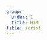 ```yaml
---
group:
  order: 1
  title: HTML
title: script
---
```


# <script> 元素

## 属性

| 名称        | 状态 | 描述                                                                                                                                                                                                                                                       |
| :---------- | :--- | :--------------------------------------------------------------------------------------------------------------------------------------------------------------------------------------------------------------------------------------------------------- |
| src         | 可选 | 要执行的代码的外部文件                                                                                                                                                                                                                                     |
| async       | 可选 | 表示立即开始下载脚本，不会阻止其他页面动作。只对外部脚本有效。                                                                                                                                                                                             |
| charset     | 可选 | 指定代码的字符集。                                                                                                                                                                                                                                         |
| crossorigin | 可选 | 配置相关请求的 `CORS` 设置。默认不使用。`crossorigin="anonymous"` 配置文件请求不必设置凭据标志。<br>`crossorigin="use-credentials"` 设置凭据标志，出站请求会包含凭据。`crossorigin` 属性不止可以用于 `<script>` 标签，还可以用与 `<img>，<video>` 等标签， |
| defer       | 可选 | 文档解析和显示完成后在执行脚本时没有问题。默认 `defer=false` 。                                                                                                                                                                                            |
| integrity   | 可选 | 允许对比接收到的资源和指定的加密签名以验证子资源的完整性。如不匹配，页面报错。可以用于确保 `CDN` 不会提供恶意内容。                                                                                                                                        |
| language    | 废弃 | 代码块中的脚本语言                                                                                                                                                                                                                                         |
| type        | 可选 | 代替 language，表示代码块中脚本语言的内容类型。                                                                                                                                                                                                            |
